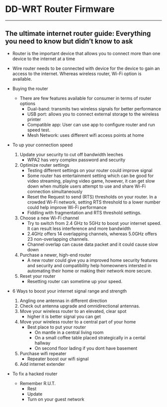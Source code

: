 # DD-WRT Router Firmware

---

## The ultimate internet router guide: Everything you need to know but didn’t know to ask

- Router is the important device that allows you to connect more than one device to the internet at a time
- Wire router needs to be connected with device for the device to gain an access to the internet. Whereas wireless router, Wi-Fi option is available.
- Buying the router
    - There are few features available for consumer in terms of router options
        - Dual-band: transmits two wireless signals for better performance
        - USB port: allows you to connect external storage to the wireless printer
        - Compatible app: User can use app to configure router and run speed test.
        - Mesh Network: uses different wifi access points at home
- To up your connection speed
    1. Update your security to cut off bandwidth leeches
        - WPA2 has very complex password and security
    2. Optimize router settings
        - Testing different settings on your router could improve signal
        - Some router has entertainment setting which can be good for video streaming, playing video game, however, it can get slow down when multiple users attempt to use and share Wi-Fi connection simultaneously
        - Reset the Request to send (RTS) thresholds on your router. In a crowded Wi-Fi network, setting RTS threshold to a lower number could help improve Wi-Fi performance
        - Fiddling with fragmentation and RTS threshold settings.
    3. Choose a new Wi-Fi channel
        - Try to switch from 2.4 GHz to 5GHz to boost your internet speed. It can result less interference and more bandwidth
        - 2.4GHz offers 14 overlapping channels, whereas 5.0GHz offers 23 non-overlapping channels.
        - Channel overlap can cause data packet and it could cause slow down
    4. Purchase a newer, high-end router
        -  A new router could give you a improved home security features and security and compatibility help homeowners intersted in automating their home or making their network more secure.
    5. Reset your router
        - Resetting router can sometime up your speed.
    
- 6 Ways to boost your internet signal range and strength
    1. Angling one antennas in different direction
    2. Check out antenna upgrade and omnidirectional antennas.
    3. Move your wireless router to an elevated, clear spot
        - higher it is better signal you can get
    4. Move your wireless router to a central part of your home
        - Best place to put your router
            - On mantle in a central living room
            - On a small coffee table placed strategically in a cental hallway
            - On second floor lading if you dont have basement
    5. Purchase wifi repeater
        - Repeater boost our wifi signal
    6. Add internet extender
- To fix a hacked router
    - Remember R.U.T.
        - Rest
        - Update
        - Turn on your guest network